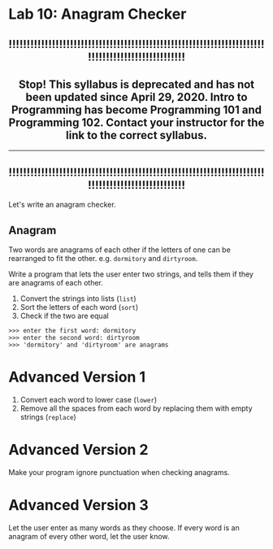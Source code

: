 # Lab 10: Anagram Checker


<div align="center">

## !!!!!!!!!!!!!!!!!!!!!!!!!!!!!!!!!!!!!!!!!!!!!!!!!!!!!!!!!!!!!!!!!!!!!!!!!!!!!!!!!!!!!!!!!!!!!!!!!!

## **Stop!**  This syllabus is **deprecated** and has not been updated since April 29, 2020. Intro to Programming has become Programming 101 and Programming 102. Contact your instructor for the link to the correct syllabus. 
***
## !!!!!!!!!!!!!!!!!!!!!!!!!!!!!!!!!!!!!!!!!!!!!!!!!!!!!!!!!!!!!!!!!!!!!!!!!!!!!!!!!!!!!!!!!!!!!!!!!!
</div>


Let's write an anagram checker.

## Anagram

Two words are anagrams of each other if the letters of one can be rearranged to fit the other. e.g. `dormitory` and `dirtyroom`.

Write a program that lets the user enter two strings, and tells them if they are anagrams of each other.

1. Convert the strings into lists (`list`)
2. Sort the letters of each word (`sort`)
3. Check if the two are equal

```
>>> enter the first word: dormitory
>>> enter the second word: dirtyroom
>>> 'dormitory' and 'dirtyroom' are anagrams
```

# Advanced Version 1

1. Convert each word to lower case (`lower`)
2. Remove all the spaces from each word by replacing them with empty strings (`replace`)

# Advanced Version 2

Make your program ignore punctuation when checking anagrams.

# Advanced Version 3

Let the user enter as many words as they choose. If every word is an anagram of every other word, let the user know.

